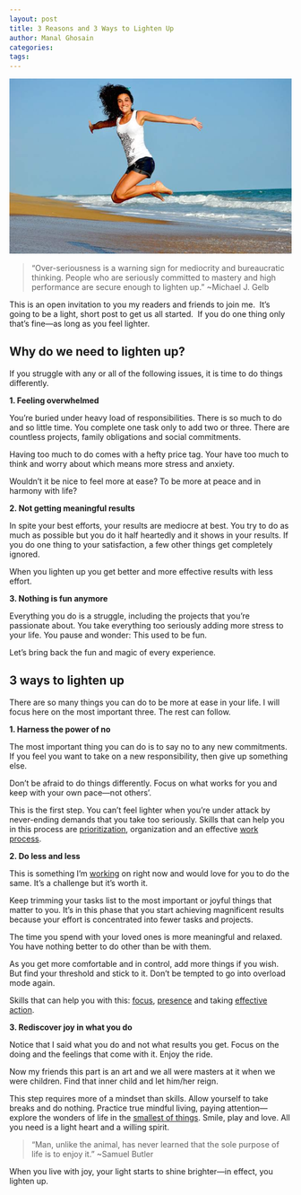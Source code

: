 ```yaml
---
layout: post
title: 3 Reasons and 3 Ways to Lighten Up
author: Manal Ghosain
categories:
tags:
---
```


![Jumping for joy](/images/jump.jpg)

> “Over-seriousness is a warning sign for mediocrity and bureaucratic thinking. People who are seriously committed to mastery and high performance are secure enough to lighten up.” ~Michael J. Gelb

This is an open invitation to you my readers and friends to join me.  It’s going to be a light, short post to get us all started.  If you do one thing only that’s fine—as long as you feel lighter. 

## Why do we need to lighten up?

If you struggle with any or all of the following issues, it is time to do things differently. 

**1. Feeling overwhelmed** 

You’re buried under heavy load of responsibilities. There is so much to do and so little time. You complete one task only to add two or three. There are countless projects, family obligations and social commitments. 

Having too much to do comes with a hefty price tag. Your have too much to think and worry about which means more stress and anxiety. 

Wouldn’t it be nice to feel more at ease? To be more at peace and in harmony with life?  

**2. Not getting meaningful results** 

In spite your best efforts, your results are mediocre at best. You try to do as much as possible but you do it half heartedly and it shows in your results. If you do one thing to your satisfaction, a few other things get completely ignored. 

When you lighten up you get better and more effective results with less effort. 

**3. Nothing is fun anymore** 

Everything you do is a struggle, including the projects that you’re passionate about. You take everything too seriously adding more stress to your life. You pause and wonder: This used to be fun. 

Let’s bring back the fun and magic of every experience. 

## 3 ways to lighten up

There are so many things you can do to be more at ease in your life. I will focus here on the most important three. The rest can follow. 

**1. Harness the power of no** 

The most important thing you can do is to say no to any new commitments. If you feel you want to take on a new responsibility, then give up something else. 

Don’t be afraid to do things differently. Focus on what works for you and keep with your own pace—not others’. 

This is the first step. You can’t feel lighter when you’re under attack by never-ending demands that you take too seriously. Skills that can help you in this process are [prioritization](/two-simple-tools-to-set-your-priorities-straight/), organization and an effective [work process](/a-practical-guide-to-peace-of-mind-project-management/). 

**2. Do less and less** 

This is something I’m [working](http://zenhabits.net/the-lazy-manifesto-do-less-then-do-even-less/) on right now and would love for you to do the same. It’s a challenge but it’s worth it. 

Keep trimming your tasks list to the most important or joyful things that matter to you. It’s in this phase that you start achieving magnificent results because your effort is concentrated into fewer tasks and projects. 

The time you spend with your loved ones is more meaningful and relaxed. You have nothing better to do other than be with them. 

As you get more comfortable and in control, add more things if you wish. But find your threshold and stick to it. Don’t be tempted to go into overload mode again. 

Skills that can help you with this: [focus](/how-to-find-clarity-and-focus-in-the-age-of-distraction/), [presence](/practical-steps-to-being-more-present/) and taking [effective action](/two-simple-ways-to-make-every-action-count/). 

**3. Rediscover joy in what you do** 

Notice that I said what you do and not what results you get. Focus on the doing and the feelings that come with it. Enjoy the ride. 

Now my friends this part is an art and we all were masters at it when we were children. Find that inner child and let him/her reign. 

This step requires more of a mindset than skills. Allow yourself to take breaks and do nothing. Practice true mindful living, paying attention—explore the wonders of life in the [smallest of things](/pure-joy-comes-from-the-simplest-acts/). Smile, play and love. All you need is a light heart and a willing spirit. 

> “Man, unlike the animal, has never learned that the sole purpose of life is to enjoy it.” ~Samuel Butler

When you live with joy, your light starts to shine brighter—in effect, you lighten up. 